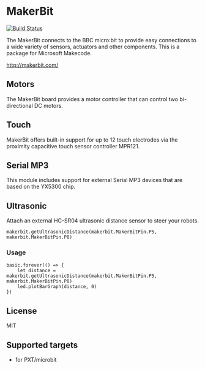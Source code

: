 # MakerBit

[![Build Status](https://travis-ci.org/1010Technologies/pxt-makerbit.svg?branch=master)](https://travis-ci.org/1010Technologies/pxt-makerbit)

The MakerBit connects to the BBC micro:bit to provide easy connections to a wide variety of sensors, actuators and other components. This is a package for Microsoft Makecode.

http://makerbit.com/

## Motors
The MakerBit board provides a motor controller that can control two bi-directional DC motors.

## Touch
MakerBit offers built-in support for up to 12 touch electrodes via the proximity capacitive touch sensor controller MPR121.

## Serial MP3
This module includes support for external Serial MP3 devices that are based on the YX5300 chip.

## Ultrasonic
Attach an external HC-SR04 ultrasonic distance sensor to steer your robots.

```sig
makerbit.getUltrasonicDistance(makerbit.MakerBitPin.P5, makerbit.MakerBitPin.P8)
```

### Usage
```blocks
basic.forever(() => {
    let distance = makerbit.getUltrasonicDistance(makerbit.MakerBitPin.P5, makerbit.MakerBitPin.P8)
    led.plotBarGraph(distance, 0)
})
```

## License

MIT

## Supported targets

* for PXT/microbit


